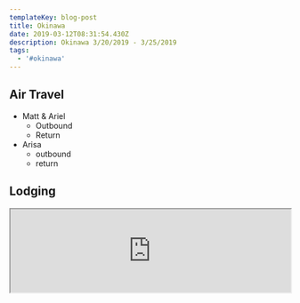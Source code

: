 ```yaml
---
templateKey: blog-post
title: Okinawa
date: 2019-03-12T08:31:54.430Z
description: Okinawa 3/20/2019 - 3/25/2019
tags:
  - '#okinawa'
---
```

## Air Travel

* Matt & Ariel
  * Outbound
  * Return
* Arisa
  * outbound
  * return

## Lodging

<div style="width: 100%;">

<iframe style="width: 100%" src="https://docs.google.com/spreadsheets/d/e/2PACX-1vQTa2Nt_XpxMqONRa-Wq0Iy_TpYNeHuZXYLPfz3tLWFhOCSKYs2vE9cNh0qDvbIZbAWvPIyPbkS4cZ0/pubhtml?gid=0&amp;single=true&amp;widget=true&amp;headers=false"></iframe>

</div>
